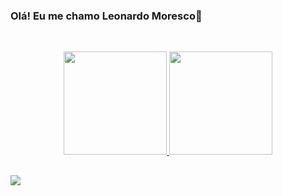 ### Olá! Eu me chamo Leonardo Moresco👋

<br />
  <p align="center">
  <a href="https://github.com/LeonardoMoresco">
  <img height="165em" src="https://github-readme-stats.vercel.app/api?username=LeonardoMoresco&show_icons=true&theme=radical"/>
  <img height="165em" src="https://github-readme-stats.vercel.app/api/top-langs/?username=LeonardoMoresco&layout=compact&theme=radical"/>
</p>

##

<div>

<a href="https://instagram.com/leo_moresco" target="_blank"><img src="https://img.shields.io/badge/-Instagram-%23E4405F?style=for-the-badge&logo=instagram&logoColor=white" target="_blank"></a>

<div>
